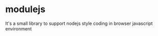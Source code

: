 modulejs
========

It's a small library to support nodejs style coding in browser javascript environment
